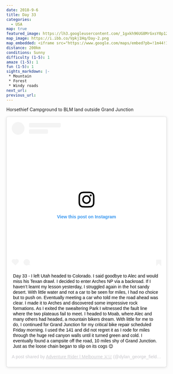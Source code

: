 ```yaml
---
date: 2018-9-6
title: Day 33
categories:
  - USA
map: true
featured_image: https://lh3.googleusercontent.com/_1gxkh96UG8MrGxsY0p12R-zgiwGzfre0iwCMTJBi36ibp-oCt4WBYIaCgA5fnw-iok3zL33N-UmLLoZB4WtqR-b6Qc0_Cm9BX-Zx_XCUY7R1h9itJm1PChJMF_X-Wtd-kI6k5mnEuQtVRyd9Aa9MvR1eevXBh4_8oJKiSOj1Wk1zdHYZd6cqBri9J8tVsfBzf0UAsTAQpdR45GecYE-eOhhHgmT677h48VCfo4Ys2OOQtyo9nbWVVqUEeWNxIJ3pekhVVzjcJWiZ5UaQU2tYjxvutBMNCpqbnxtZPF4G3YsVQXO-uT1z-ZSZhKXsRyg09EZRkVxCjVlzJXa33hfeaAeH1cj-eo3QRDVFYNCQPkPbb2cjETqZTp7PAvwm-Qaw4tKDfCSAztvtXn4YvntpVMoGYSxmW-MVb0vKCyXWj2zFojOB7vrnTPaNNWXAIweLIJLEL3T5JSwogtpUXaWa4amcgQvJrWjHsRWqNYApEhRm4l9eavA-EwyqOEPT0qK2-8yY3VoAU_ZASQdagUkHczp6SHTU68tM4cW4GTfFMvZuCG5kje3conknhGwp9qO-szPtdwlnG0rfIrdTL40zTJyYyg4rMxpG6MDu_2GB1Qfz2NNmqTMBj6nd0BeQRIKXUghECvOmSACF_wfXOnAHmVekzTxRs5niSTVg0dL9gyhc6Z7=w1631-h1088-no
map_image: https://i.ibb.co/Vpkj1Hq/Day-2.png
map_embedded: <iframe src="https://www.google.com/maps/embed?pb=!1m44!1m12!1m3!1d798620.520657947!2d-109.71466254440405!3d38.56576599996142!2m3!1f0!2f0!3f0!3m2!1i1024!2i768!4f13.1!4m29!3e0!4m5!1s0x8748132f57ec65b9%3A0x7b1a62d7c538aacf!2sHorsethief%20Campground%2C%20Utah%20313%2C%20Moab%2C%20UT%2C%20USA!3m2!1d38.5839184!2d-109.81311699999999!4m5!1s0x8748778d7fcc775f%3A0x7701fbf4c1ffd6b7!2sDevil&#39;s%20Garden%20Trailhead%2C%20Devils%20Garden%20Road%2C%20Moab%2C%20UT%2C%20USA!3m2!1d38.7829031!2d-109.594943!4m5!1s0x8747e1e59ab82d8d%3A0xb32b17af1d5c42d!2sMoab%2C%20UT%2C%20USA!3m2!1d38.5733155!2d-109.54983949999999!4m4!2s38.3283194%2C-109.0574944!3m2!1d38.3283194!2d-109.0574944!4m4!2s38.9246639%2C-108.4928889!3m2!1d38.9246639!2d-108.4928889!5e0!3m2!1sen!2sau!4v1577444720122!5m2!1sen!2sau" width="100%" height="500" frameborder="0" style="border:0;" allowfullscreen=""></iframe>
distance: 200km
conditions: Sunny
difficulty (1-5): 1 
amaze (1-5): 1
fun (1-5): 1
sights_markdown: |-
 * Mountain
 * Forest
 * Windy roads
next_url:
previous_url:
---
```

Horsethief Campground to BLM land outside Grand Junction

<div style="display:flex;justify-content:center">
  <blockquote class="instagram-media" data-instgrm-captioned data-instgrm-permalink="https://www.instagram.com/p/BnhE67LAD1X/?utm_source=ig_embed&amp;utm_campaign=loading" data-instgrm-version="12" style=" background:#FFF; border:0; border-radius:3px; box-shadow:0 0 1px 0 rgba(0,0,0,0.5),0 1px 10px 0 rgba(0,0,0,0.15); margin: 1px; max-width:540px; min-width:326px; padding:0; width:99.375%; width:-webkit-calc(100% - 2px); width:calc(100% - 2px);"><div style="padding:16px;"> <a href="https://www.instagram.com/p/BnhE67LAD1X/?utm_source=ig_embed&amp;utm_campaign=loading" style=" background:#FFFFFF; line-height:0; padding:0 0; text-align:center; text-decoration:none; width:100%;" target="_blank"> <div style=" display: flex; flex-direction: row; align-items: center;"> <div style="background-color: #F4F4F4; border-radius: 50%; flex-grow: 0; height: 40px; margin-right: 14px; width: 40px;"></div> <div style="display: flex; flex-direction: column; flex-grow: 1; justify-content: center;"> <div style=" background-color: #F4F4F4; border-radius: 4px; flex-grow: 0; height: 14px; margin-bottom: 6px; width: 100px;"></div> <div style=" background-color: #F4F4F4; border-radius: 4px; flex-grow: 0; height: 14px; width: 60px;"></div></div></div><div style="padding: 19% 0;"></div> <div style="display:block; height:50px; margin:0 auto 12px; width:50px;"><svg width="50px" height="50px" viewBox="0 0 60 60" version="1.1" xmlns="https://www.w3.org/2000/svg" xmlns:xlink="https://www.w3.org/1999/xlink"><g stroke="none" stroke-width="1" fill="none" fill-rule="evenodd"><g transform="translate(-511.000000, -20.000000)" fill="#000000"><g><path d="M556.869,30.41 C554.814,30.41 553.148,32.076 553.148,34.131 C553.148,36.186 554.814,37.852 556.869,37.852 C558.924,37.852 560.59,36.186 560.59,34.131 C560.59,32.076 558.924,30.41 556.869,30.41 M541,60.657 C535.114,60.657 530.342,55.887 530.342,50 C530.342,44.114 535.114,39.342 541,39.342 C546.887,39.342 551.658,44.114 551.658,50 C551.658,55.887 546.887,60.657 541,60.657 M541,33.886 C532.1,33.886 524.886,41.1 524.886,50 C524.886,58.899 532.1,66.113 541,66.113 C549.9,66.113 557.115,58.899 557.115,50 C557.115,41.1 549.9,33.886 541,33.886 M565.378,62.101 C565.244,65.022 564.756,66.606 564.346,67.663 C563.803,69.06 563.154,70.057 562.106,71.106 C561.058,72.155 560.06,72.803 558.662,73.347 C557.607,73.757 556.021,74.244 553.102,74.378 C549.944,74.521 548.997,74.552 541,74.552 C533.003,74.552 532.056,74.521 528.898,74.378 C525.979,74.244 524.393,73.757 523.338,73.347 C521.94,72.803 520.942,72.155 519.894,71.106 C518.846,70.057 518.197,69.06 517.654,67.663 C517.244,66.606 516.755,65.022 516.623,62.101 C516.479,58.943 516.448,57.996 516.448,50 C516.448,42.003 516.479,41.056 516.623,37.899 C516.755,34.978 517.244,33.391 517.654,32.338 C518.197,30.938 518.846,29.942 519.894,28.894 C520.942,27.846 521.94,27.196 523.338,26.654 C524.393,26.244 525.979,25.756 528.898,25.623 C532.057,25.479 533.004,25.448 541,25.448 C548.997,25.448 549.943,25.479 553.102,25.623 C556.021,25.756 557.607,26.244 558.662,26.654 C560.06,27.196 561.058,27.846 562.106,28.894 C563.154,29.942 563.803,30.938 564.346,32.338 C564.756,33.391 565.244,34.978 565.378,37.899 C565.522,41.056 565.552,42.003 565.552,50 C565.552,57.996 565.522,58.943 565.378,62.101 M570.82,37.631 C570.674,34.438 570.167,32.258 569.425,30.349 C568.659,28.377 567.633,26.702 565.965,25.035 C564.297,23.368 562.623,22.342 560.652,21.575 C558.743,20.834 556.562,20.326 553.369,20.18 C550.169,20.033 549.148,20 541,20 C532.853,20 531.831,20.033 528.631,20.18 C525.438,20.326 523.257,20.834 521.349,21.575 C519.376,22.342 517.703,23.368 516.035,25.035 C514.368,26.702 513.342,28.377 512.574,30.349 C511.834,32.258 511.326,34.438 511.181,37.631 C511.035,40.831 511,41.851 511,50 C511,58.147 511.035,59.17 511.181,62.369 C511.326,65.562 511.834,67.743 512.574,69.651 C513.342,71.625 514.368,73.296 516.035,74.965 C517.703,76.634 519.376,77.658 521.349,78.425 C523.257,79.167 525.438,79.673 528.631,79.82 C531.831,79.965 532.853,80.001 541,80.001 C549.148,80.001 550.169,79.965 553.369,79.82 C556.562,79.673 558.743,79.167 560.652,78.425 C562.623,77.658 564.297,76.634 565.965,74.965 C567.633,73.296 568.659,71.625 569.425,69.651 C570.167,67.743 570.674,65.562 570.82,62.369 C570.966,59.17 571,58.147 571,50 C571,41.851 570.966,40.831 570.82,37.631"></path></g></g></g></svg></div><div style="padding-top: 8px;"> <div style=" color:#3897f0; font-family:Arial,sans-serif; font-size:14px; font-style:normal; font-weight:550; line-height:18px;"> View this post on Instagram</div></div><div style="padding: 12.5% 0;"></div> <div style="display: flex; flex-direction: row; margin-bottom: 14px; align-items: center;"><div> <div style="background-color: #F4F4F4; border-radius: 50%; height: 12.5px; width: 12.5px; transform: translateX(0px) translateY(7px);"></div> <div style="background-color: #F4F4F4; height: 12.5px; transform: rotate(-45deg) translateX(3px) translateY(1px); width: 12.5px; flex-grow: 0; margin-right: 14px; margin-left: 2px;"></div> <div style="background-color: #F4F4F4; border-radius: 50%; height: 12.5px; width: 12.5px; transform: translateX(9px) translateY(-18px);"></div></div><div style="margin-left: 8px;"> <div style=" background-color: #F4F4F4; border-radius: 50%; flex-grow: 0; height: 20px; width: 20px;"></div> <div style=" width: 0; height: 0; border-top: 2px solid transparent; border-left: 6px solid #f4f4f4; border-bottom: 2px solid transparent; transform: translateX(16px) translateY(-4px) rotate(30deg)"></div></div><div style="margin-left: auto;"> <div style=" width: 0px; border-top: 8px solid #F4F4F4; border-right: 8px solid transparent; transform: translateY(16px);"></div> <div style=" background-color: #F4F4F4; flex-grow: 0; height: 12px; width: 16px; transform: translateY(-4px);"></div> <div style=" width: 0; height: 0; border-top: 8px solid #F4F4F4; border-left: 8px solid transparent; transform: translateY(-4px) translateX(8px);"></div></div></div></a> <p style=" margin:8px 0 0 0; padding:0 4px;"> <a href="https://www.instagram.com/p/BnhE67LAD1X/?utm_source=ig_embed&amp;utm_campaign=loading" style=" color:#000; font-family:Arial,sans-serif; font-size:14px; font-style:normal; font-weight:normal; line-height:17px; text-decoration:none; word-wrap:break-word;" target="_blank">Day 33 - I left Utah headed to Colorado. I said goodbye to Alec and would miss his Texan drawl. I decided to enter Arches NP via a backroad. If I haven’t learnt my lesson yesterday, I struggled again in the hot sandy desert. With little water and not a car to be seen for miles, I had no choice but to push on. Eventually meeting a car who told me the road ahead was clear. I made it to Arches and discovered some impressive rock formations. As I exited the swealtering Park I witnessed the fault line where the two plateaus fail to meet. I headed to Moab, where Alec and many others had headed, a mountain bikers dream. With little for me to do, I continued for Grand Junction for my critical bike repair scheduled Friday morning. I used the 141 and did not regret it as I rode for miles through the huge red canyon walls until it turned green and cold. I eventually found a campsite off the road, 10 miles shy of Grand Junction. Just as the loose chain began to slip on its cogs 😌</a></p> <p style=" color:#c9c8cd; font-family:Arial,sans-serif; font-size:14px; line-height:17px; margin-bottom:0; margin-top:8px; overflow:hidden; padding:8px 0 7px; text-align:center; text-overflow:ellipsis; white-space:nowrap;">A post shared by <a href="https://www.instagram.com/dylan_george_field/?utm_source=ig_embed&amp;utm_campaign=loading" style=" color:#c9c8cd; font-family:Arial,sans-serif; font-size:14px; font-style:normal; font-weight:normal; line-height:17px;" target="_blank"> Adventure Rider | Melbourne 🇦🇺</a> (@dylan_george_field) on <time style=" font-family:Arial,sans-serif; font-size:14px; line-height:17px;" datetime="2018-09-09T19:18:33+00:00">Sep 9, 2018 at 12:18pm PDT</time></p></div></blockquote> <script async src="//www.instagram.com/embed.js"></script>
</div>
